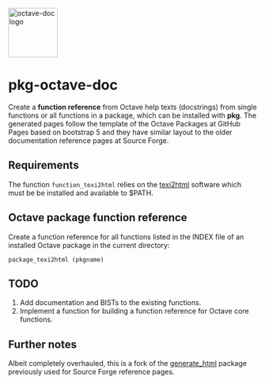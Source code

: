 <img alt="octave-doc logo" width="100"
     src="https://raw.githubusercontent.com/gnu-octave/pkg-octave-doc/main/doc/icon.png">

# pkg-octave-doc

Create a **function reference** from Octave help texts (docstrings)
from single functions or all functions in a package, which can be installed
with **pkg**. The generated pages follow the template of the Octave Packages at
GitHub Pages based on bootstrap 5 and they have similar layout to the older
documentation reference pages at Source Forge.

## Requirements

The function `function_texi2html` relies on the
[texi2html](https://www.nongnu.org/texi2html/) software which must be
be installed and available to $PATH.

## Octave package function reference

Create a function reference for all functions listed in the INDEX file of an
installed Octave package in the current directory:

```
package_texi2html (pkgname)
```


## TODO

1. Add documentation and BISTs to the existing functions.
2. Implement a function for building a function reference for Octave core
 functions.


## Further notes

Albeit completely overhauled, this is a fork of the
[generate_html](https://packages.octave.org/generate_html) package previously
used for Source Forge reference pages.
